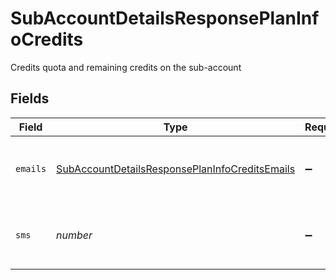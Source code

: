 # SubAccountDetailsResponsePlanInfoCredits

Credits quota and remaining credits on the sub-account


## Fields

| Field                                                                                                                   | Type                                                                                                                    | Required                                                                                                                | Description                                                                                                             |
| ----------------------------------------------------------------------------------------------------------------------- | ----------------------------------------------------------------------------------------------------------------------- | ----------------------------------------------------------------------------------------------------------------------- | ----------------------------------------------------------------------------------------------------------------------- |
| `emails`                                                                                                                | [SubAccountDetailsResponsePlanInfoCreditsEmails](../../models/shared/subaccountdetailsresponseplaninfocreditsemails.md) | :heavy_minus_sign:                                                                                                      | Email credits remaining on the sub-account                                                                              |
| `sms`                                                                                                                   | *number*                                                                                                                | :heavy_minus_sign:                                                                                                      | SMS credits remaining on the sub-account                                                                                |